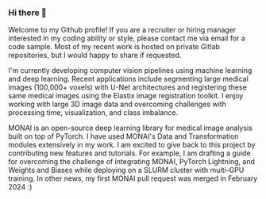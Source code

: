 ### Hi there 👋

Welcome to my Github profile! If you are a recruiter or hiring manager interested in my coding ability or style, please contact me via email for a code sample. Most of my recent work is hosted on private Gitlab repositories, but I would happy to share if requested.

I'm currently developing computer vision pipelines using machine learning and deep learning. Recent applications include segmenting large medical images (100,000+ voxels) with U-Net architectures and registering these same medical images using the Elastix image registration toolkit. I enjoy working with large 3D image data and overcoming challenges with processing time, visualization, and class imbalance.

MONAI is an open-source deep learning library for medical image analysis built on top of PyTorch. I have used MONAI's Data and Transformation modules extensively in my work. I am excited to give back to this project by contributing new features and tutorials. For example, I am drafting a guide for overcoming the challenge of integrating MONAI, PyTorch Lightning, and Weights and Biases while deploying on a SLURM cluster with multi-GPU training. In other news, my first MONAI pull request was merged in February 2024 :)
